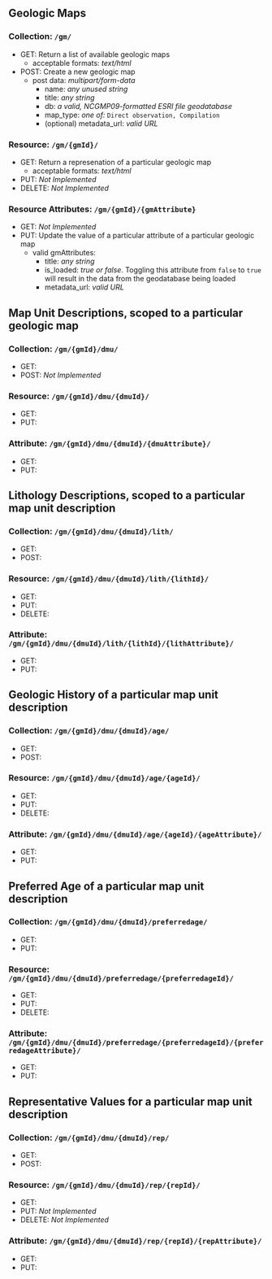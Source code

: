## Geologic Maps
### Collection: `/gm/`
- GET: Return a list of available geologic maps
	- acceptable formats: *text/html*
- POST: Create a new geologic map
	- post data: *multipart/form-data*
		- name: *any unused string*
		- title: *any string*
		- db: *a valid, NCGMP09-formatted ESRI file geodatabase*
		- map_type: *one of:* `Direct observation, Compilation`
		- (optional) metadata_url: *valid URL*
		
### Resource: `/gm/{gmId}/`
- GET: Return a represenation of a particular geologic map
	- acceptable formats: *text/html*
- PUT: *Not Implemented*
- DELETE: *Not Implemented*

### Resource Attributes: `/gm/{gmId}/{gmAttribute}`
- GET: *Not Implemented*
- PUT: Update the value of a particular attribute of a particular geologic map
	- valid gmAttributes:
		- title: *any string*
		- is_loaded: *true or false*. Toggling this attribute from `false` to `true` will result in the data from the geodatabase being loaded
		- metadata_url: *valid URL*
		
## Map Unit Descriptions, scoped to a particular geologic map
### Collection: `/gm/{gmId}/dmu/`
- GET: 
- POST: *Not Implemented*

### Resource: `/gm/{gmId}/dmu/{dmuId}/`
- GET:
- PUT:

### Attribute: `/gm/{gmId}/dmu/{dmuId}/{dmuAttribute}/`
- GET:
- PUT:

## Lithology Descriptions, scoped to a particular map unit description
### Collection: `/gm/{gmId}/dmu/{dmuId}/lith/`
- GET:
- POST:

### Resource: `/gm/{gmId}/dmu/{dmuId}/lith/{lithId}/`
- GET:
- PUT: 
- DELETE:

### Attribute: `/gm/{gmId}/dmu/{dmuId}/lith/{lithId}/{lithAttribute}/`
- GET:
- PUT:

## Geologic History of a particular map unit description
### Collection: `/gm/{gmId}/dmu/{dmuId}/age/`
- GET:
- POST:

### Resource: `/gm/{gmId}/dmu/{dmuId}/age/{ageId}/`
- GET:
- PUT:
- DELETE:

### Attribute: `/gm/{gmId}/dmu/{dmuId}/age/{ageId}/{ageAttribute}/`
- GET:
- PUT:

## Preferred Age of a particular map unit description
### Collection: `/gm/{gmId}/dmu/{dmuId}/preferredage/`
- GET:
- PUT:

### Resource: `/gm/{gmId}/dmu/{dmuId}/preferredage/{preferredageId}/`
- GET:
- PUT:
- DELETE:

### Attribute: `/gm/{gmId}/dmu/{dmuId}/preferredage/{preferredageId}/{preferredageAttribute}/`
- GET:
- PUT:

## Representative Values for a particular map unit description
### Collection: `/gm/{gmId}/dmu/{dmuId}/rep/`
- GET:
- POST:

### Resource: `/gm/{gmId}/dmu/{dmuId}/rep/{repId}/`
- GET:
- PUT: *Not Implemented*
- DELETE: *Not Implemented*

### Attribute: `/gm/{gmId}/dmu/{dmuId}/rep/{repId}/{repAttribute}/`
- GET:
- PUT:

